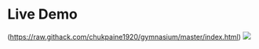 # Live Demo

(https://raw.githack.com/chukpaine1920/gymnasium/master/index.html)
![](https://github.com/chukpaine1920.github.io/assets/img/portfolio/Gymnasium.gif)


